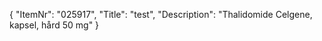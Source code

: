 {
  "ItemNr": "025917",
  "Title": "test",
  "Description": "Thalidomide Celgene, kapsel, hård 50 mg"
}